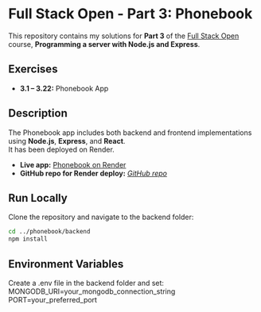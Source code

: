 # Full Stack Open - Part 3: Phonebook

This repository contains my solutions for **Part 3** of the [Full Stack Open](https://fullstackopen.com/en/part3) course, **Programming a server with Node.js and Express**.

## Exercises
- **3.1 – 3.22:** Phonebook App

## Description
The Phonebook app includes both backend and frontend implementations using **Node.js**, **Express**, and **React**.  
It has been deployed on Render.

- **Live app:** [Phonebook on Render](https://phonebook-akjo.onrender.com)  
- **GitHub repo for Render deploy:** [*GitHub repo*](https://github.com/Anand14001/full-stack-open/)

## Run Locally
Clone the repository and navigate to the backend folder:

```bash
cd ../phonebook/backend
npm install

```
## Environment Variables
Create a .env file in the backend folder and set:
MONGODB_URI=your_mongodb_connection_string
PORT=your_preferred_port



